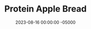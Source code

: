 ---
layout: post
title:  "Protein Apple Bread"
date:   2023-08-16 00:00:00 -05000
categories: 
- Recipes
- Protein Powder
permalink: /recipes/apple-bread
image: /assets/Food/Protein Powder/Apple Bread/apple-bread-cover.jpg
ing: appplebread-ing
facts: appplebread-facts
Prep: 10
Rest: 
Cook: 30
Source1: https://www.youtube.com/watch?v=hS1cTJBfj98&t=16s
Source2: 
tags: 
- apple cake
- whey
- casein
- cottage cheese
- protein powder
- gala apple
- oat flour
- gluten free
- oats
- cinnamon
- ginger
- cake
Description: This cinnamon apple bread is a perfect fall based dessert that won't set you off your healthy eating path. It's similar to my <a href="banana-protein">Protein Banana Nut Bread</a> and <a href="pumpkin-bread">Protein Pumpkin Loaf</a> recipes, but apple based instead (duh).  The combination of cinnamon and ginger with apples is a classic for a reason! This recipe also works fantastic as a carrot cake recipe too, just swap out the apples for grated carrots, or check out my <a href="carrot-cake">Layered Protein Carrot Cake</a>.
Instructions: 
- Combine dry ingredients in a bowl - oat flour, whey, casein, baking powder, cinnamon, salt, baking soda, and ginger<br><br>

- Chop the apple and add to a food processor with the cottage cheese. Blend the apple as much as possible, then add the eggs, vanilla, and stevia. Blend until foamy and no apple chunks remain<br><br>

- Pour the wet ingredients into the dry, and fold together until just combined<br><br>

- Transfer everything to a bread pan and bake for 30 min at 350°F. Cake is done when it reaches an internal temperature of 200F<br><br>
- <center><img src="/assets/Food/Protein Powder/Apple Bread/apple-bread-4.jpg" alt="" class="instruction-image"></center><br>

- Let the cake cool down, then slice and refrigerate for 3-4 days.  You can serve with some whipped cottage cheese on top per slice
---